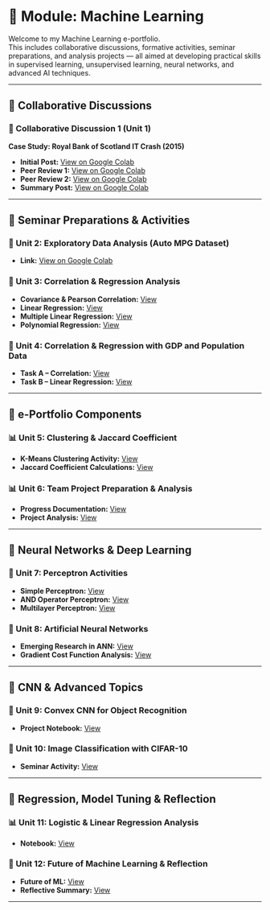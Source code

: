 # 🧠 Module: Machine Learning  

Welcome to my Machine Learning e-portfolio.  
This includes collaborative discussions, formative activities, seminar preparations, and analysis projects — all aimed at developing practical skills in supervised learning, unsupervised learning, neural networks, and advanced AI techniques.

---

## 🔹 Collaborative Discussions

### 📘 Collaborative Discussion 1 (Unit 1)
**Case Study: Royal Bank of Scotland IT Crash (2015)**  
- **Initial Post:** [View on Google Colab](https://colab.research.google.com/drive/1ovmf3o8S_ZAf_2XbVGIxNlXCHj0HvlEq?usp=sharing)  
- **Peer Review 1:** [View on Google Colab](https://colab.research.google.com/drive/1HAlr_9NjeQk9_NsraH_hVsRcAp-yxQey)  
- **Peer Review 2:** [View on Google Colab](https://colab.research.google.com/drive/1hCrAKD6X75nLRwqGJObrTxuiBaRnvsVF?usp=sharing)  
- **Summary Post:** [View on Google Colab](https://colab.research.google.com/drive/1an_8GuceQaXcsL6_k5-Uy8ZHMgQjTxhu?usp=sharing)  

---

## 🔹 Seminar Preparations & Activities

### 📄 Unit 2: Exploratory Data Analysis (Auto MPG Dataset)
- **Link:** [View on Google Colab](https://colab.research.google.com/drive/1kOf5vCPlM3jHplXVqjc5g2m0lGeEiPdS)

### 📄 Unit 3: Correlation & Regression Analysis
- **Covariance & Pearson Correlation:** [View](https://colab.research.google.com/drive/17rATz8dGtHINWNewQK-ynpGpuO7r_ipY)  
- **Linear Regression:** [View](https://colab.research.google.com/drive/1cHFigmOaFzdpjIKpMydOo0ltDMobTjOS)  
- **Multiple Linear Regression:** [View](https://colab.research.google.com/drive/15ukfT3eJiAzLI-Zx4zqXZfAEQgI18RGz)  
- **Polynomial Regression:** [View](https://colab.research.google.com/drive/1pGrJpAWYXxdtUoWs5dwRzgg4J6xdb7hi)  

### 📄 Unit 4: Correlation & Regression with GDP and Population Data
- **Task A – Correlation:** [View](https://colab.research.google.com/drive/14koJQTTNAdmE00CFvWzZLDPeCcjPqmlH)  
- **Task B – Linear Regression:** [View](https://colab.research.google.com/drive/1WnCuMdZt1aBlYRV3HG_nbpA9A1AoPopT)  

---

## 🔹 e-Portfolio Components

### 📊 Unit 5: Clustering & Jaccard Coefficient
- **K-Means Clustering Activity:** [View](https://colab.research.google.com/drive/1dgL4pES3P5iWNSFTWgQK5jIwSRy7ZtMr?usp=sharing)  
- **Jaccard Coefficient Calculations:** [View](https://colab.research.google.com/drive/1yCMZRD87l1n31CH_AAn4lpwSsHKBG1Dr)

### 📊 Unit 6: Team Project Preparation & Analysis
- **Progress Documentation:** [View](https://colab.research.google.com/drive/145_6kPLxImyGgHy4by-3XzjGdxndaZPS?usp=sharing)  
- **Project Analysis:** [View](https://colab.research.google.com/drive/1jcrnzhAlQrXVF1PEFIfNpsysSveYkUS2)  

---

## 🔹 Neural Networks & Deep Learning

### 🤖 Unit 7: Perceptron Activities
- **Simple Perceptron:** [View](https://colab.research.google.com/drive/1-0Ql1G1h2IJxd42FO_zSpFM0Fa4G6d-0)  
- **AND Operator Perceptron:** [View](https://colab.research.google.com/drive/1Ichfa-RFuy0EIiVmZDJxglc-eIaw4TPa)  
- **Multilayer Perceptron:** [View](https://colab.research.google.com/drive/1_23srrvMPiDIqxbi-5JPDv_aXKYSalB1#scrollTo=TJnppXrtTvKl)  

### 🧠 Unit 8: Artificial Neural Networks
- **Emerging Research in ANN:** [View](https://colab.research.google.com/drive/1jHjnimnWM_QLMPRiuyX5cDErZLkQQpRJ)  
- **Gradient Cost Function Analysis:** [View](https://colab.research.google.com/drive/1SSBJnJbtWPMev8Uk58auusrDykxAqYDb#scrollTo=_LAsza2RirQL)  

---

## 🔹 CNN & Advanced Topics

### 📘 Unit 9: Convex CNN for Object Recognition
- **Project Notebook:** [View](https://colab.research.google.com/drive/1zvJhoEqn1O9jkdPTSkg1G4yX2uf7Gzv3)  

### 📘 Unit 10: Image Classification with CIFAR-10
- **Seminar Activity:** [View](https://colab.research.google.com/drive/1j3qWIpczUNEzXYgCQjlz0-aSxo9beVPh)  

---

## 🔹 Regression, Model Tuning & Reflection

### 📊 Unit 11: Logistic & Linear Regression Analysis
- **Notebook:** [View](https://colab.research.google.com/drive/1dlfGgI1s4kS6brleXFSd8P_bFQ0Cq8GM?usp=sharing)  

### 📄 Unit 12: Future of Machine Learning & Reflection
- **Future of ML:** [View](https://colab.research.google.com/drive/1IGcq9OomG-tO4dQGrTdIBII0ulISCG51#scrollTo=tQ_ufk7KXpg7)  
- **Reflective Summary:** [View](https://docs.google.com/document/d/1h94BL99Rh6SJRy6OKWiNG7iIRCQw62toHnlXxtUxPGM/edit?tab=t.0)  

---
